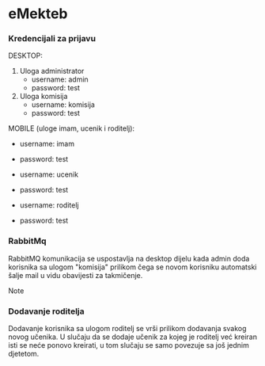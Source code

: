 # eMekteb

### Kredencijali za prijavu

DESKTOP:
1. Uloga administrator
    - username: admin
    - password: test
2. Uloga komisija
    - username: komisija
    - password: test


MOBILE (uloge imam, ucenik i roditelj):

- username: imam
- password: test

- username: ucenik
- password: test

- username: roditelj
- password: test

### RabbitMq
RabbitMQ komunikacija se uspostavlja na desktop dijelu kada admin doda korisnika sa ulogom "komisija" 
prilikom čega se novom korisniku automatski šalje mail u vidu obavijesti za takmičenje.

>[!NOTE]
>### Dodavanje roditelja
>Dodavanje korisnika sa ulogom roditelj se vrši prilikom dodavanja svakog novog učenika.
U slučaju da se dodaje učenik za kojeg je roditelj već kreiran isti se neće ponovo kreirati, 
u tom slučaju se samo povezuje sa još jednim djetetom. 

